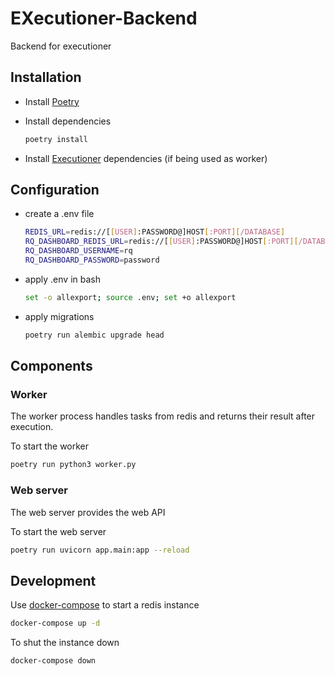# EXecutioner-Backend

Backend for executioner

## Installation

- Install [Poetry](https://python-poetry.org/docs/)

- Install dependencies

  ```bash
  poetry install
  ```

- Install [Executioner](https://github.com/iCodeDevs/EXecutioner) dependencies (if being used as worker)

## Configuration

- create a .env file

  ```bash
  REDIS_URL=redis://[[USER]:PASSWORD@]HOST[:PORT][/DATABASE]
  RQ_DASHBOARD_REDIS_URL=redis://[[USER]:PASSWORD@]HOST[:PORT][/DATABASE]
  RQ_DASHBOARD_USERNAME=rq
  RQ_DASHBOARD_PASSWORD=password
  ```

- apply .env in bash

  ```bash
  set -o allexport; source .env; set +o allexport
  ```

- apply migrations

  ```bash
  poetry run alembic upgrade head
  ```

## Components

### Worker

The worker process handles tasks from redis and returns their result after execution.

To start the worker

```bash
poetry run python3 worker.py
```

### Web server

The web server provides the web API

To start the web server

```bash
poetry run uvicorn app.main:app --reload
```

## Development

Use [docker-compose](https://docs.docker.com/compose/install/) to start a redis instance

```bash
docker-compose up -d
```

To shut the instance down

```bash
docker-compose down
```
